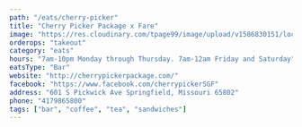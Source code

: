 ```yaml
---
path: "/eats/cherry-picker"
title: "Cherry Picker Package x Fare"
image: "https://res.cloudinary.com/tpage99/image/upload/v1586830151/local417eats/local417eatslogo.png"
orderops: "takeout"
category: "eats"
hours: "7am-10pm Monday through Thursday. 7am-12am Friday and Saturday"
eatsType: "Bar"
website: "http://cherrypickerpackage.com/"
facebook: "https://www.facebook.com/cherrypickerSGF"
address: "601 S Pickwick Ave Springfield, Missouri 65802"
phone: "4179865800"
tags: ["bar", "coffee", "tea", "sandwiches"]
---
```

